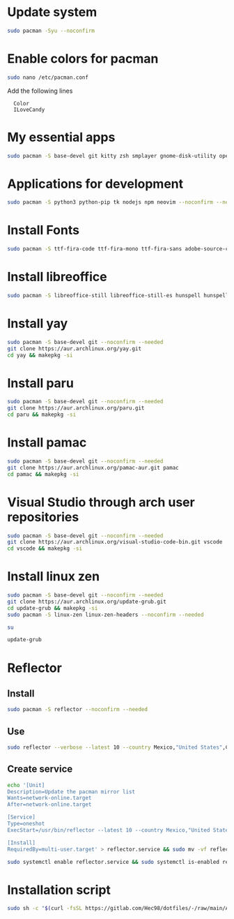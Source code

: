 # Update system
```sh
sudo pacman -Syu --noconfirm
```
# Enable colors for pacman
```sh
sudo nano /etc/pacman.conf
```
Add the following lines
```
  Color
  ILoveCandy
```
# My essential apps
```sh
sudo pacman -S base-devel git kitty zsh smplayer gnome-disk-utility openvpn wget smbnetfs gvfs-smb ntp audacious unace p7zip unrar lzip lhasa arj sharutils lzop cabextract deluge-gtk evince engrampa xclip pulseaudio rofi --noconfirm --needed
```
# Applications for development
```sh
sudo pacman -S python3 python-pip tk nodejs npm neovim --noconfirm --needed
```
# Install Fonts
```sh
sudo pacman -S ttf-fira-code ttf-fira-mono ttf-fira-sans adobe-source-code-pro-fonts cantarell-fonts noto-fonts ttf-cascadia-code ttf-font-awesome ttf-ubuntu-font-family ttf-roboto --noconfirm --needed
```
# Install libreoffice
```sh
sudo pacman -S libreoffice-still libreoffice-still-es hunspell hunspell-es_mx hunspell-es_any hyphen hyphen-es mythes-es languagetool --noconfirm --needed
```
# Install yay
```sh
sudo pacman -S base-devel git --noconfirm --needed
git clone https://aur.archlinux.org/yay.git
cd yay && makepkg -si
```
# Install paru
```sh
sudo pacman -S base-devel git --noconfirm --needed
git clone https://aur.archlinux.org/paru.git
cd paru && makepkg -si
```
# Install pamac
```sh
sudo pacman -S base-devel git --noconfirm --needed
git clone https://aur.archlinux.org/pamac-aur.git pamac
cd pamac && makepkg -si
```
# Visual Studio through arch user repositories
```sh
sudo pacman -S base-devel git --noconfirm --needed
git clone https://aur.archlinux.org/visual-studio-code-bin.git vscode
cd vscode && makepkg -si
```
# Install linux zen
```sh
sudo pacman -S base-devel git --noconfirm --needed
git clone https://aur.archlinux.org/update-grub.git
cd update-grub && makepkg -si
sudo pacman -S linux-zen linux-zen-headers --noconfirm --needed
```
```sh
su
```
```sh
update-grub
```
# Reflector
## Install
```sh
sudo pacman -S reflector --noconfirm --needed
```
## Use
```sh
sudo reflector --verbose --latest 10 --country Mexico,"United States",Canada --age 12 --protocol https --sort rate --save /etc/pacman.d/mirrorlist
```
## Create service
```sh
echo '[Unit]                                                           
Description=Update the pacman mirror list
Wants=network-online.target
After=network-online.target

[Service]
Type=oneshot
ExecStart=/usr/bin/reflector --latest 10 --country Mexico,"United States",Canada --age 12 --protocol https --sort rate --save /etc/pacman.d/mirrorlist 

[Install]
RequiredBy=multi-user.target' > reflector.service && sudo mv -vf reflector.service /etc/systemd/system
```
```sh
sudo systemctl enable reflector.service && sudo systemctl is-enabled reflector.service
```
# Installation script
```sh
sudo sh -c "$(curl -fsSL https://gitlab.com/Hec98/dotfiles/-/raw/main/Arch/arch.sh)"
```
